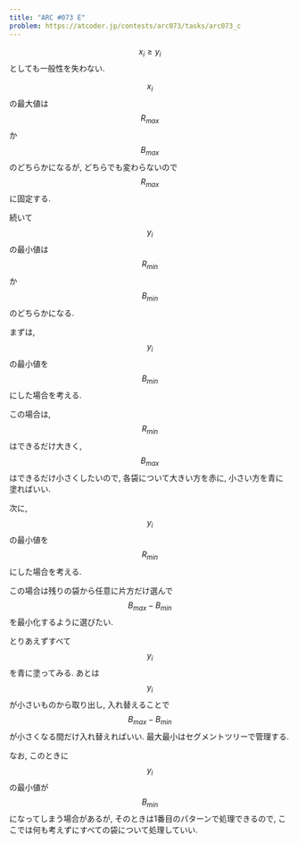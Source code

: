 ```yaml
---
title: "ARC #073 E"
problem: https://atcoder.jp/contests/arc073/tasks/arc073_c
---
```

$$ x_i \geq y_i $$ としても一般性を失わない.

$$ x_i $$ の最大値は $$ R_{max} $$ か $$ B_{max} $$ のどちらかになるが, どちらでも変わらないので $$ R_{max} $$ に固定する.

続いて $$ y_i $$ の最小値は $$ R_{min} $$ か $$ B_{min} $$ のどちらかになる.

まずは, $$ y_i $$ の最小値を $$ B_{min} $$ にした場合を考える.

この場合は, $$ R_{min} $$ はできるだけ大きく, $$ B_{max} $$ はできるだけ小さくしたいので, 各袋について大きい方を赤に, 小さい方を青に塗ればいい.

次に, $$ y_i $$ の最小値を $$ R_{min} $$ にした場合を考える.

この場合は残りの袋から任意に片方だけ選んで $$ B_{max}-B_{min} $$ を最小化するように選びたい.

とりあえずすべて $$ y_i $$ を青に塗ってみる. あとは $$ y_i $$ が小さいものから取り出し, 入れ替えることで $$ B_{max}-B_{min} $$ が小さくなる間だけ入れ替えればいい. 最大最小はセグメントツリーで管理する.

なお, このときに $$ y_i $$ の最小値が $$ B_{min} $$ になってしまう場合があるが, そのときは1番目のパターンで処理できるので, ここでは何も考えずにすべての袋について処理していい.

